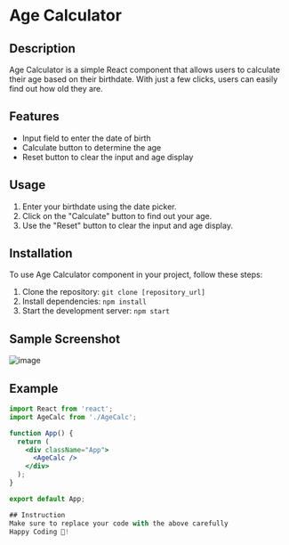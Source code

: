 # Age Calculator

## Description
Age Calculator is a simple React component that allows users to calculate their age based on their birthdate. With just a few clicks, users can easily find out how old they are. 

## Features
- Input field to enter the date of birth
- Calculate button to determine the age
- Reset button to clear the input and age display

## Usage
1. Enter your birthdate using the date picker.
2. Click on the "Calculate" button to find out your age.
3. Use the "Reset" button to clear the input and age display.

## Installation
To use Age Calculator component in your project, follow these steps:
1. Clone the repository: `git clone [repository_url]`
2. Install dependencies: `npm install`
3. Start the development server: `npm start`

## Sample Screenshot
![image](https://github.com/Achyuth2004/Age-Calculator/assets/103745084/86482b7a-08b7-455a-99f5-55f3cd58ee04)

## Example
```jsx
import React from 'react';
import AgeCalc from './AgeCalc';

function App() {
  return (
    <div className="App">
      <AgeCalc />
    </div>
  );
}

export default App;

## Instruction
Make sure to replace your code with the above carefully
Happy Coding 🎯!
